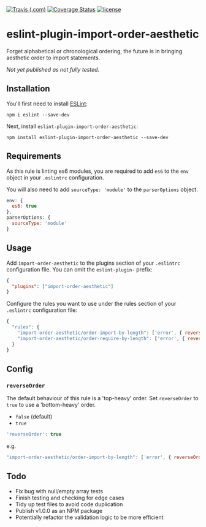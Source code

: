 [![Travis (.com)](https://img.shields.io/travis/com/Recidvst/eslint-plugin-import-order-aesthetic.svg)](https://travis-ci.com/Recidvst/eslint-plugin-import-order-aesthetic)
[![Coverage Status](https://coveralls.io/repos/github/Recidvst/eslint-plugin-import-order-aesthetic/badge.svg?branch=master)](https://coveralls.io/github/Recidvst/eslint-plugin-import-order-aesthetic?branch=master)
[![license](https://img.shields.io/github/license/recidvst/eslint-plugin-import-order-aesthetic.svg)](https://github.com/Recidvst/eslint-plugin-import-order-aesthetic/blob/master/LICENSE)

# eslint-plugin-import-order-aesthetic

Forget alphabetical or chronological ordering, the future is in bringing aesthetic order to import statements.

_Not yet published as not fully tested._

## Installation

You'll first need to install [ESLint](http://eslint.org):

```
npm i eslint --save-dev
```

Next, install `eslint-plugin-import-order-aesthetic`:

```
npm install eslint-plugin-import-order-aesthetic --save-dev
```

## Requirements

As this rule is linting es6 modules, you are required to add `es6` to the `env` object in your `.eslintrc` configuration.

You will also need to add `sourceType: 'module'` to the `parserOptions` object.

```js
env: {
  es6: true
},
parserOptions: {
  sourceType: 'module'
}
```

## Usage

Add `import-order-aesthetic` to the plugins section of your `.eslintrc` configuration file. You can omit the `eslint-plugin-` prefix:

```json
{
  "plugins": ["import-order-aesthetic"]
}
```

Configure the rules you want to use under the rules section of your `.eslintrc` configuration file:

```js
{
  "rules": {
    "import-order-aesthetic/order-import-by-length": ['error', { reverseOrder: true }],
    "import-order-aesthetic/order-require-by-length": ['error', { reverseOrder: false }],
  }
}
```

## Config

### `reverseOrder`

The default behaviour of this rule is a 'top-heavy' order. Set `reverseOrder` to `true` to use a 'bottom-heavy' order.

- `false` (default)
- `true`

```js
'reverseOrder': true
```

e.g.

```js
"import-order-aesthetic/order-import-by-length": ['error', { reverseOrder: true }],
```

## Todo

- Fix bug with null/empty array tests
- Finish testing and checking for edge cases
- Tidy up test files to avoid code duplication
- Publish v1.0.0 as an NPM package
- Potentially refactor the validation logic to be more efficient
